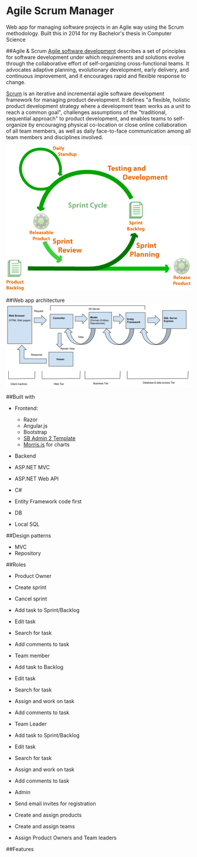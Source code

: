 # Agile Scrum Manager

Web app for managing software projects in an Agile way using the Scrum methodology.
Built this in 2014 for my Bachelor's thesis in Computer Science

##Agile & Scrum
<a href="https://www.wikiwand.com/en/Agile_software_development">Agile software development</a> describes a set of principles for software development under which requirements and solutions evolve through the collaborative effort of self-organizing cross-functional teams. It advocates adaptive planning, evolutionary development, early delivery, and continuous improvement, and it encourages rapid and flexible response to change.

<a href="https://www.wikiwand.com/en/Scrum_(software_development)">Scrum</a> is an iterative and incremental agile software development framework for managing product development. It defines "a flexible, holistic product development strategy where a development team works as a unit to reach a common goal", challenges assumptions of the "traditional, sequential approach" to product development, and enables teams to self-organize by encouraging physical co-location or close online collaboration of all team members, as well as daily face-to-face communication among all team members and disciplines involved.

![Sprint cycle](readme-images/sprint-cycle.png?raw=true "Sprint cycle")

##Web app architecture
![Architecture](readme-images/architecture-diagram.jpg?raw=true "Architecture")

##Built with
 - Frontend:
   - Razor
   - Angular.js
   - Bootstrap
   - <a href="https://startbootstrap.com/template-overviews/sb-admin-2/">SB Admin 2 Template</a>
   - <a href="http://morrisjs.github.io/morris.js/">Morris.js</a> for charts

 - Backend
  - ASP.NET MVC
  - ASP.NET Web API
  - C#
  - Entity Framework code first
  
 - DB
  - Local SQL

##Design patterns
 - MVC
 - Repository

##Roles

 - Product Owner
  - Create sprint
  - Cancel sprint
  - Add task to Sprint/Backlog
  - Edit task
  - Search for task
  - Add comments to task
  
 - Team member
  - Add task to Backlog
  - Edit task
  - Search for task
  - Assign and work on task
  - Add comments to task
  
 - Team Leader
  - Add task to Sprint/Backlog
  - Edit task
  - Search for task
  - Assign and work on task
  - Add comments to task
  
 - Admin
  - Send email invites for registration
  - Create and assign products
  - Create and assign teams
  - Assign Product Owners and Team leaders

##Features
